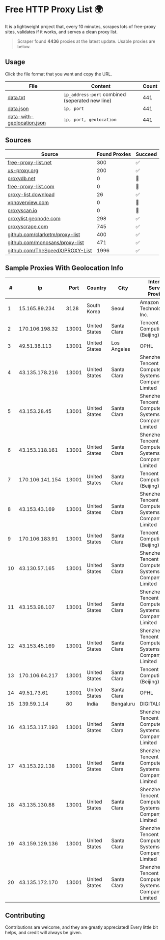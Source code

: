 
# Free HTTP Proxy List 🌍

It is a lightweight project that, every 10 minutes, scrapes lots of free-proxy sites, validates if it works, and serves a clean proxy list.


> Scraper found **4436** proxies at the latest update. Usable proxies are below.

## Usage

Click the file format that you want and copy the URL.


|File|Content|Count|
|----|-------|-----|
|[data.txt](https://raw.githubusercontent.com/themiralay/Proxy-List-World/master/data.txt)|`ip_address:port` combined (seperated new line)|441|
|[data.json](https://raw.githubusercontent.com/themiralay/Proxy-List-World/master/data.json)|`ip, port`|441|
|[data-with-geolocation.json](https://raw.githubusercontent.com/themiralay/Proxy-List-World/master/data-with-geolocation.json)|`ip, port, geolocation`|441|

## Sources

|Source|Found Proxies|Succeed|
|------|-------------|-------|
|[free-proxy-list.net](https://free-proxy-list.net)|300|✅|
|[us-proxy.org](https://www.us-proxy.org)|200|✅|
|[proxydb.net](http://proxydb.net)|0|🚫|
|[free-proxy-list.com](https://free-proxy-list.com/?page=&port=&type%5B%5D=http&type%5B%5D=https&up_time=0&search=Search)|0|🚫|
|[proxy-list.download](https://www.proxy-list.download/HTTP)|26|✅|
|[vpnoverview.com](https://vpnoverview.com/privacy/anonymous-browsing/free-proxy-servers)|0|🚫|
|[proxyscan.io](https://www.proxyscan.io)|0|🚫|
|[proxylist.geonode.com](https://proxylist.geonode.com/api/proxy-list?limit=300&page=1&sort_by=lastChecked&sort_type=desc&protocols=http,https)|298|✅|
|[proxyscrape.com](https://api.proxyscrape.com/v2/?request=displayproxies&protocol=http&timeout=10000&country=all&ssl=all&anonymity=all)|745|✅|
|[github.com/clarketm/proxy-list](https://raw.githubusercontent.com/clarketm/proxy-list/master/proxy-list-raw.txt)|400|✅|
|[github.com/monosans/proxy-list](https://raw.githubusercontent.com/monosans/proxy-list/main/proxies/http.txt)|471|✅|
|[github.com/TheSpeedX/PROXY-List](https://raw.githubusercontent.com/TheSpeedX/PROXY-List/master/http.txt)|1996|✅|


## Sample Proxies With Geolocation Info

|#|Ip|Port|Country|City|Internet Service Provider|
|-|--|----|-------|----|-------------------------|
|1|15.165.89.234|3128|South Korea|Seoul|Amazon Technologies Inc.|
|2|170.106.198.32|13001|United States|Santa Clara|Tencent Cloud Computing (Beijing) Co|
|3|49.51.38.113|13001|United States|Los Angeles|OPHL|
|4|43.135.178.216|13001|United States|Santa Clara|Shenzhen Tencent Computer Systems Company Limited|
|5|43.153.28.45|13001|United States|Santa Clara|Shenzhen Tencent Computer Systems Company Limited|
|6|43.153.118.161|13001|United States|Santa Clara|Shenzhen Tencent Computer Systems Company Limited|
|7|170.106.141.154|13001|United States|Santa Clara|Tencent Cloud Computing (Beijing) Co|
|8|43.153.43.169|13001|United States|Santa Clara|Shenzhen Tencent Computer Systems Company Limited|
|9|170.106.183.91|13001|United States|Santa Clara|Tencent Cloud Computing (Beijing) Co|
|10|43.130.57.165|13001|United States|Santa Clara|Shenzhen Tencent Computer Systems Company Limited|
|11|43.153.98.107|13001|United States|Santa Clara|Shenzhen Tencent Computer Systems Company Limited|
|12|43.153.45.169|13001|United States|Santa Clara|Shenzhen Tencent Computer Systems Company Limited|
|13|170.106.64.217|13001|United States|Santa Clara|Tencent Cloud Computing (Beijing) Co|
|14|49.51.73.61|13001|United States|Santa Clara|OPHL|
|15|139.59.1.14|80|India|Bengaluru|DIGITALOCEAN|
|16|43.153.117.193|13001|United States|Santa Clara|Shenzhen Tencent Computer Systems Company Limited|
|17|43.153.22.138|13001|United States|Santa Clara|Shenzhen Tencent Computer Systems Company Limited|
|18|43.135.130.88|13001|United States|Santa Clara|Shenzhen Tencent Computer Systems Company Limited|
|19|43.159.129.136|13001|United States|Santa Clara|Shenzhen Tencent Computer Systems Company Limited|
|20|43.135.172.170|13001|United States|Santa Clara|Shenzhen Tencent Computer Systems Company Limited|



## Contributing

Contributions are welcome, and they are greatly appreciated! Every
little bit helps, and credit will always be given.

